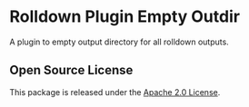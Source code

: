 # Rolldown Plugin Empty Outdir

A plugin to empty output directory for all rolldown outputs.

## Open Source License

This package is released under the [Apache 2.0 License](./LICENSE).
